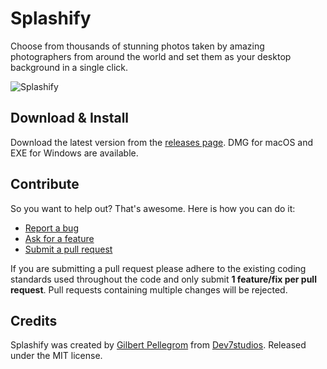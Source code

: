 # Splashify

Choose from thousands of stunning photos taken by amazing photographers from
around the world and set them as your desktop background in a single click.

![Splashify](https://cloud.githubusercontent.com/assets/203882/21425245/e2b93886-c83f-11e6-810f-73973068653b.png)

## Download & Install

Download the latest version from the [releases page](https://github.com/gilbitron/Splashify/releases).
DMG for macOS and EXE for Windows are available.

## Contribute

So you want to help out? That's awesome. Here is how you can do it:

* [Report a bug](https://github.com/gilbitron/Splashify/issues)
* [Ask for a feature](https://github.com/gilbitron/Splashify/issues)
* [Submit a pull request](https://github.com/gilbitron/Splashify/pulls)

If you are submitting a pull request please adhere to the existing coding standards used throughout the code
and only submit **1 feature/fix per pull request**. Pull requests containing multiple changes will be rejected.

## Credits

Splashify was created by [Gilbert Pellegrom](http://gilbert.pellegrom.me) from
[Dev7studios](http://dev7studios.co). Released under the MIT license.
